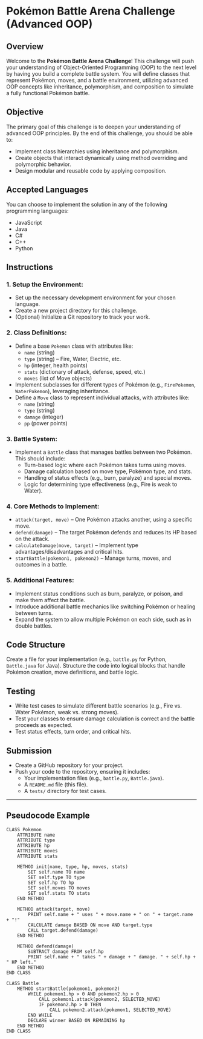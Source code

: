 # Pokémon Battle Arena Challenge (Advanced OOP)

## Overview
Welcome to the **Pokémon Battle Arena Challenge**! This challenge will push your understanding of Object-Oriented Programming (OOP) to the next level by having you build a complete battle system. You will define classes that represent Pokémon, moves, and a battle environment, utilizing advanced OOP concepts like inheritance, polymorphism, and composition to simulate a fully functional Pokémon battle.

## Objective
The primary goal of this challenge is to deepen your understanding of advanced OOP principles. By the end of this challenge, you should be able to:
- Implement class hierarchies using inheritance and polymorphism.
- Create objects that interact dynamically using method overriding and polymorphic behavior.
- Design modular and reusable code by applying composition.

## Accepted Languages
You can choose to implement the solution in any of the following programming languages:
- JavaScript
- Java
- C#
- C++
- Python

## Instructions

### 1. **Setup the Environment:**
   - Set up the necessary development environment for your chosen language.
   - Create a new project directory for this challenge.
   - (Optional) Initialize a Git repository to track your work.

### 2. **Class Definitions:**
   - Define a base `Pokemon` class with attributes like:
     - `name` (string)
     - `type` (string) – Fire, Water, Electric, etc.
     - `hp` (integer, health points)
     - `stats` (dictionary of attack, defense, speed, etc.)
     - `moves` (list of Move objects)
   - Implement subclasses for different types of Pokémon (e.g., `FirePokemon`, `WaterPokemon`), leveraging inheritance.
   - Define a `Move` class to represent individual attacks, with attributes like:
     - `name` (string)
     - `type` (string)
     - `damage` (integer)
     - `pp` (power points)

### 3. **Battle System:**
   - Implement a `Battle` class that manages battles between two Pokémon. This should include:
     - Turn-based logic where each Pokémon takes turns using moves.
     - Damage calculation based on move type, Pokémon type, and stats.
     - Handling of status effects (e.g., burn, paralyze) and special moves.
     - Logic for determining type effectiveness (e.g., Fire is weak to Water).

### 4. **Core Methods to Implement:**
   - `attack(target, move)` – One Pokémon attacks another, using a specific move.
   - `defend(damage)` – The target Pokémon defends and reduces its HP based on the attack.
   - `calculateDamage(move, target)` – Implement type advantages/disadvantages and critical hits.
   - `startBattle(pokemon1, pokemon2)` – Manage turns, moves, and outcomes in a battle.

### 5. **Additional Features:**
   - Implement status conditions such as burn, paralyze, or poison, and make them affect the battle.
   - Introduce additional battle mechanics like switching Pokémon or healing between turns.
   - Expand the system to allow multiple Pokémon on each side, such as in double battles.

## Code Structure
Create a file for your implementation (e.g., `battle.py` for Python, `Battle.java` for Java). 
Structure the code into logical blocks that handle Pokémon creation, move definitions, and battle logic.

## Testing
- Write test cases to simulate different battle scenarios (e.g., Fire vs. Water Pokémon, weak vs. strong moves).
- Test your classes to ensure damage calculation is correct and the battle proceeds as expected.
- Test status effects, turn order, and critical hits.

## Submission
- Create a GitHub repository for your project.
- Push your code to the repository, ensuring it includes:
  - Your implementation files (e.g., `battle.py`, `Battle.java`).
  - A `README.md` file (this file).
  - A `tests/` directory for test cases.

---

## Pseudocode Example

```pseudocode
CLASS Pokemon
    ATTRIBUTE name
    ATTRIBUTE type
    ATTRIBUTE hp
    ATTRIBUTE moves
    ATTRIBUTE stats

    METHOD init(name, type, hp, moves, stats)
        SET self.name TO name
        SET self.type TO type
        SET self.hp TO hp
        SET self.moves TO moves
        SET self.stats TO stats
    END METHOD

    METHOD attack(target, move)
        PRINT self.name + " uses " + move.name + " on " + target.name + "!"
        CALCULATE damage BASED ON move AND target.type
        CALL target.defend(damage)
    END METHOD

    METHOD defend(damage)
        SUBTRACT damage FROM self.hp
        PRINT self.name + " takes " + damage + " damage. " + self.hp + " HP left."
    END METHOD
END CLASS

CLASS Battle
    METHOD startBattle(pokemon1, pokemon2)
        WHILE pokemon1.hp > 0 AND pokemon2.hp > 0
            CALL pokemon1.attack(pokemon2, SELECTED_MOVE)
            IF pokemon2.hp > 0 THEN
                CALL pokemon2.attack(pokemon1, SELECTED_MOVE)
        END WHILE
        DECLARE winner BASED ON REMAINING hp
    END METHOD
END CLASS
```

